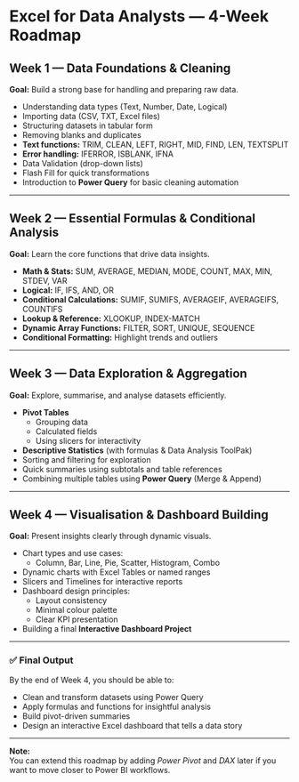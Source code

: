 # Excel for Data Analysts — 4-Week Roadmap

## Week 1 — Data Foundations & Cleaning
**Goal:** Build a strong base for handling and preparing raw data.

- Understanding data types (Text, Number, Date, Logical)
- Importing data (CSV, TXT, Excel files)
- Structuring datasets in tabular form
- Removing blanks and duplicates
- **Text functions:** TRIM, CLEAN, LEFT, RIGHT, MID, FIND, LEN, TEXTSPLIT
- **Error handling:** IFERROR, ISBLANK, IFNA
- Data Validation (drop-down lists)
- Flash Fill for quick transformations
- Introduction to **Power Query** for basic cleaning automation

---

## **Week 2 — Essential Formulas & Conditional Analysis**
**Goal:** Learn the core functions that drive data insights.

- **Math & Stats:** SUM, AVERAGE, MEDIAN, MODE, COUNT, MAX, MIN, STDEV, VAR
- **Logical:** IF, IFS, AND, OR
- **Conditional Calculations:** SUMIF, SUMIFS, AVERAGEIF, AVERAGEIFS, COUNTIFS
- **Lookup & Reference:** XLOOKUP, INDEX-MATCH
- **Dynamic Array Functions:** FILTER, SORT, UNIQUE, SEQUENCE
- **Conditional Formatting:** Highlight trends and outliers

---

## **Week 3 — Data Exploration & Aggregation**
**Goal:** Explore, summarise, and analyse datasets efficiently.

- **Pivot Tables**
  - Grouping data
  - Calculated fields
  - Using slicers for interactivity
- **Descriptive Statistics** (with formulas & Data Analysis ToolPak)
- Sorting and filtering for exploration
- Quick summaries using subtotals and table references
- Combining multiple tables using **Power Query** (Merge & Append)

---

## **Week 4 — Visualisation & Dashboard Building**
**Goal:** Present insights clearly through dynamic visuals.

- Chart types and use cases:
  - Column, Bar, Line, Pie, Scatter, Histogram, Combo
- Dynamic charts with Excel Tables or named ranges
- Slicers and Timelines for interactive reports
- Dashboard design principles:
  - Layout consistency
  - Minimal colour palette
  - Clear KPI presentation
- Building a final **Interactive Dashboard Project**

---

### ✅ **Final Output**
By the end of Week 4, you should be able to:
- Clean and transform datasets using Power Query  
- Apply formulas and functions for insightful analysis  
- Build pivot-driven summaries  
- Design an interactive Excel dashboard that tells a data story  

---

**Note:**  
You can extend this roadmap by adding *Power Pivot* and *DAX* later if you want to move closer to Power BI workflows.

